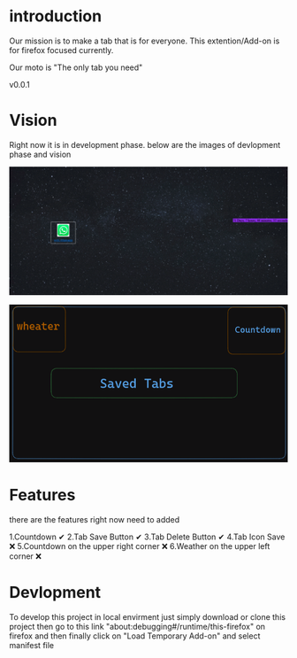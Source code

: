 # introduction

Our mission is to make a tab that is for everyone.
This extention/Add-on is for firefox focused currently.

Our moto is "The only tab you need"

v0.0.1

# Vision

Right now it is in development phase.
below are the images of devlopment phase and vision

![Alt text](devlopment-phase.png)


![Alt text](vision.png)


# Features

there are the features right now need to added

1.Countdown ✔
2.Tab Save Button  ✔
3.Tab Delete Button ✔
4.Tab Icon Save ❌
5.Countdown on the upper right corner ❌
6.Weather on the upper left corner ❌


# Devlopment

To develop this project in local envirment just simply download or clone this project
then go to this link "about:debugging#/runtime/this-firefox" on firefox
and then finally click on "Load Temporary Add-on" and select manifest file
